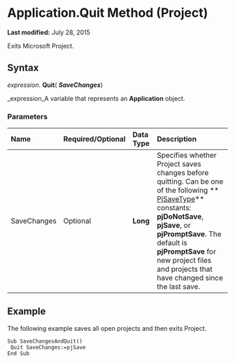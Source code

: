 
# Application.Quit Method (Project)

 **Last modified:** July 28, 2015

Exits Microsoft Project.

## Syntax

 _expression_. **Quit**( **_SaveChanges_**)

 _expression_A variable that represents an  **Application** object.


### Parameters



|**Name**|**Required/Optional**|**Data Type**|**Description**|
|:-----|:-----|:-----|:-----|
|SaveChanges|Optional| **Long**|Specifies whether Project saves changes before quitting. Can be one of the following  ** [PjSaveType](f4f7fa95-4be9-b564-bcd9-1c6c1cb3adeb.md)** constants: **pjDoNotSave**,  **pjSave**, or  **pjPromptSave**. The default is  **pjPromptSave** for new project files and projects that have changed since the last save.|

## Example

The following example saves all open projects and then exits Project.


```
Sub SaveChangesAndQuit() 
 Quit SaveChanges:=pjSave 
End Sub
```

